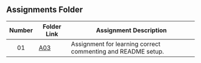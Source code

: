 ## Assignments Folder

|   Number   | Folder Link | Assignment Description |
| :--------: | ----------- | ---------------------- |
|     01     |[A03](https://github.com/BKoch74/2143-OOP-Koch/tree/main/Assignments/A03)|Assignment for learning correct commenting and README setup.|
